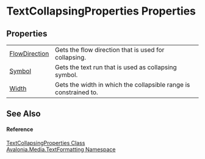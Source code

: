 # TextCollapsingProperties Properties




## Properties
<table>
<tr>
<td><a href="P_Avalonia_Media_TextFormatting_TextCollapsingProperties_FlowDirection">FlowDirection</a></td>
<td>Gets the flow direction that is used for collapsing.</td>
</tr>
<tr>
<td><a href="P_Avalonia_Media_TextFormatting_TextCollapsingProperties_Symbol">Symbol</a></td>
<td>Gets the text run that is used as collapsing symbol.</td>
</tr>
<tr>
<td><a href="P_Avalonia_Media_TextFormatting_TextCollapsingProperties_Width">Width</a></td>
<td>Gets the width in which the collapsible range is constrained to.</td>
</tr>
</table>

## See Also


#### Reference
<a href="T_Avalonia_Media_TextFormatting_TextCollapsingProperties">TextCollapsingProperties Class</a>  
<a href="N_Avalonia_Media_TextFormatting">Avalonia.Media.TextFormatting Namespace</a>  
